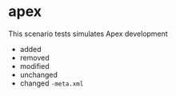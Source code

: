 # apex

This scenario tests simulates Apex development

* added
* removed
* modified
* unchanged
* changed `-meta.xml`